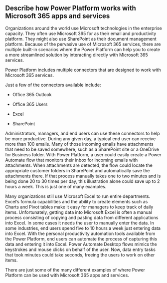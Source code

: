 ## Describe how Power Platform works with Microsoft 365 apps and services

Organizations around the world use Microsoft technologies in the enterprise capacity. They often use Microsoft 365 for as their email and productivity platform. They might also use SharePoint as their document management platform. Because of the pervasive use of Microsoft 365 services, there are multiple built-in scenarios where the Power Platform can help you to create a more streamlined solution by interacting directly with Microsoft 365 services.

Power Platform includes multiple connectors that are designed to work with Microsoft 365 services.

Just a few of the connectors available include:

+ Office 365 Outlook

+ Office 365 Users

+ Excel

+ SharePoint

Administrators, managers, and end users can use these connectors to help be more productive. During any given day, a typical end user can receive more than 100 emails. Many of those incoming emails have attachments that need to be saved somewhere, such as a SharePoint site or a OneDrive for Business folder. With Power Platform, a user could easily create a Power Automate flow that monitors their inbox for incoming emails with attachments. When attachments are detected, the flow could locate the appropriate customer folders in SharePoint and automatically save the attachments there. If that process manually takes one to two minutes and is being done 20 to 30 times per day, this illustration alone could save up to 2 hours a week. This is just one of many examples.

Many organizations still use Microsoft Excel to run entire departments. Excel’s formula capabilities and the ability to create elements such as Charts and Pivot tables make it easy for managers to keep track of daily items. Unfortunately, getting data into Microsoft Excel is often a manual process consisting of copying and pasting data from different applications into Excel. In some cases it needs the user to manually enter the data. In some industries, end users spend five to 10 hours a week just entering data into Excel. With the personal productivity automation tools available from the Power Platform, end users can automate the process of capturing this data and entering it into Excel. Power Automate Desktop flows mimics the keystrokes and mouse clicks on behalf of the user. Now, data entry tasks that took minutes could take seconds, freeing the users to work on other items.

There are just some of the many different examples of where Power Platform can be used with Microsoft 365 apps and services.
